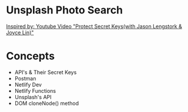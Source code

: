 # Unsplash Photo Search

[Inspired by: Youtube Video "Protect Secret Keys(with Jason Lengstork & Joyce Lin)" ](https://www.youtube.com/watch?v=55yiBkD88oo)

# Concepts

- API's & Their Secret Keys
- Postman
- Netlify Dev
- Netlify Functions
- Unsplash's API
- DOM cloneNode() method
